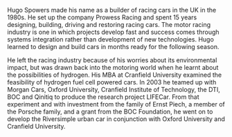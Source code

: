Hugo Spowers made his name as a builder of racing cars in the UK in the 1980s. He set up the company Prowess Racing and spent 15 years designing, building, driving and restoring racing cars. The motor racing industry is one in which projects develop fast and success comes through systems integration rather than development of new technologies. Hugo learned to design and build cars in months ready for the following season.

He left the racing industry because of his worries about its environmental impact, but was drawn back into the motoring world when he learnt about the possibilities of hydrogen.  His MBA at Cranfield University examined the feasibility of hydrogen fuel cell powered cars. 
In 2003 he teamed up with Morgan Cars, Oxford University, Cranfield Institute of Technology, the DTI, BOC and Qinitiq to produce the research project LIFECar.
From that experiment and with investment from the family of Ernst Piech, a member of the Porsche family, and a grant from the BOC Foundation, he went on to develop the Riversimple urban car in conjunction with Oxford University and Cranfield University.
